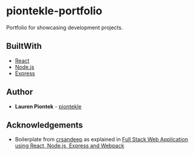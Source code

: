 # piontekle-portfolio

Portfolio for showcasing development projects.

## BuiltWith
- [React](https://reactjs.org/)
- [Node.js](https://nodejs.org/en/)
- [Express](https://expressjs.com/)


## Author
- __Lauren Piontek__ - [piontekle](https://github.com/piontekle)

## Acknowledgements
- Boilerplate from [crsandeep](https://github.com/crsandeep) as explained in [Full Stack Web Application using React, Node.js, Express and Webpack](https://hackernoon.com/full-stack-web-application-using-react-node-js-express-and-webpack-97dbd5b9d708)
